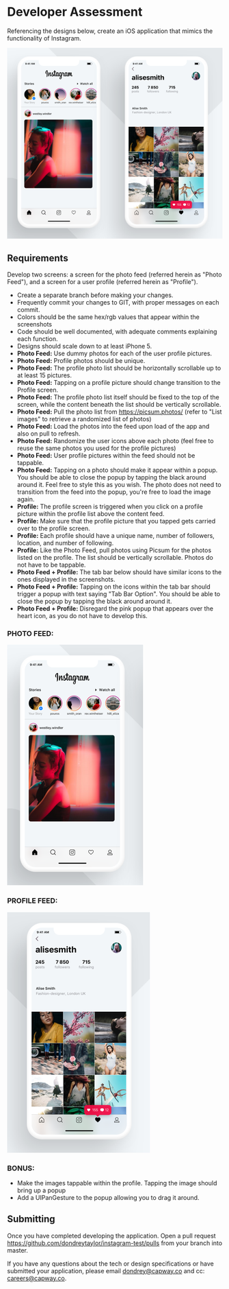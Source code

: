 # Developer Assessment

Referencing the designs below, create an iOS application that mimics the functionality of Instagram.

![Screens](readme-assets/screens.png)

## Requirements

Develop two screens: a screen for the photo feed (referred herein as "Photo Feed"), and a screen for a user profile (referred herein as "Profile").


- Create a separate branch before making your changes.
- Frequently commit your changes to GIT, with proper messages on each commit.
- Colors should be the same hex/rgb values that appear within the screenshots
- Code should be well documented, with adequate comments explaining each function.
- Designs should scale down to at least iPhone 5.
- **Photo Feed:** Use dummy photos for each of the user profile pictures.
- **Photo Feed:** Profile photos should be unique.
- **Photo Feed:** The profile photo list should be horizontally scrollable up to at least 15 pictures.
- **Photo Feed:** Tapping on a profile picture should change transition to the Profile screen.
- **Photo Feed:** The profile photo list itself should be fixed to the top of the screen, while the content beneath the list should be vertically scrollable.
- **Photo Feed:** Pull the photo list from https://picsum.photos/ (refer to "List images" to retrieve a randomized list of photos)
- **Photo Feed:** Load the photos into the feed upon load of the app and also on pull to refresh.
- **Photo Feed:** Randomize the user icons above each photo (feel free to reuse the same photos you used for the profile pictures)
- **Photo Feed:** User profile pictures within the feed should not be tappable.
- **Photo Feed:** Tapping on a photo should make it appear within a popup. You should be able to close the popup by tapping the black around around it. Feel free to style this as you wish. The photo does not need to transition from the feed into the popup, you're free to load the image again.
- **Profile:** The profile screen is triggered when you click on a profile picture within the profile list above the content feed.
- **Profile:** Make sure that the profile picture that you tapped gets carried over to the profile screen.
- **Profile:** Each profile should have a unique name, number of followers, location, and number of following.
- **Profile:** Like the Photo Feed, pull photos using Picsum for the photos listed on the profile. The list should be vertically scrollable. Photos do not have to be tappable.
- **Photo Feed + Profile:** The tab bar below should have similar icons to the ones displayed in the screenshots.
- **Photo Feed + Profile:** Tapping on the icons within the tab bar should trigger a popup with text saying "Tab Bar Option". You should be able to close the popup by tapping the black around around it.
- **Photo Feed + Profile:** Disregard the pink popup that appears over the heart icon, as you do not have to develop this.

### PHOTO FEED:

![Screens-1](readme-assets/1.png)

### PROFILE FEED:

![Screens-2](readme-assets/2.png)

### BONUS:
- Make the images tappable within the profile. Tapping the image should bring up a popup
- Add a UIPanGesture to the popup allowing you to drag it around. 


## Submitting
Once you have completed developing the application. Open a pull request https://github.com/dondreytaylor/instagram-test/pulls from your branch into master.

If you have any questions about the tech or design specifications or have submitted your application, please email dondrey@capway.co and cc: careers@capway.co.
